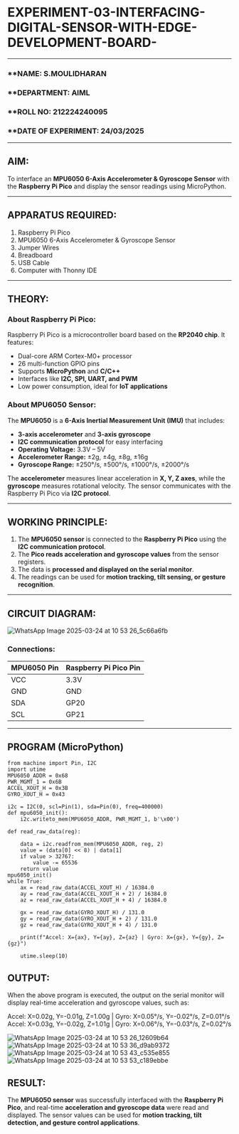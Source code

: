  # EXPERIMENT-03-INTERFACING-DIGITAL-SENSOR-WITH-EDGE-DEVELOPMENT-BOARD-

---

### **NAME: S.MOULIDHARAN 
### **DEPARTMENT: AIML 
### **ROLL NO: 212224240095  
### **DATE OF EXPERIMENT: 24/03/2025

---

## **AIM:**  
To interface an **MPU6050 6-Axis Accelerometer & Gyroscope Sensor** with the **Raspberry Pi Pico** and display the sensor readings using MicroPython.

---

## **APPARATUS REQUIRED:**  
1. Raspberry Pi Pico  
2. MPU6050 6-Axis Accelerometer & Gyroscope Sensor  
3. Jumper Wires  
4. Breadboard  
5. USB Cable  
6. Computer with Thonny IDE  

---

## **THEORY:**  
### **About Raspberry Pi Pico:**  
Raspberry Pi Pico is a microcontroller board based on the **RP2040 chip**. It features:  
- Dual-core ARM Cortex-M0+ processor  
- 26 multi-function GPIO pins  
- Supports **MicroPython** and **C/C++**  
- Interfaces like **I2C, SPI, UART, and PWM**  
- Low power consumption, ideal for **IoT applications**  

### **About MPU6050 Sensor:**  
The **MPU6050** is a **6-Axis Inertial Measurement Unit (IMU)** that includes:  
- **3-axis accelerometer** and **3-axis gyroscope**  
- **I2C communication protocol** for easy interfacing  
- **Operating Voltage:** 3.3V – 5V  
- **Accelerometer Range:** ±2g, ±4g, ±8g, ±16g  
- **Gyroscope Range:** ±250°/s, ±500°/s, ±1000°/s, ±2000°/s  

The **accelerometer** measures linear acceleration in **X, Y, Z axes**, while the **gyroscope** measures rotational velocity. The sensor communicates with the Raspberry Pi Pico via **I2C protocol**.

---

## **WORKING PRINCIPLE:**  
1. The **MPU6050 sensor** is connected to the **Raspberry Pi Pico** using the **I2C communication protocol**.  
2. The **Pico reads acceleration and gyroscope values** from the sensor registers.  
3. The data is **processed and displayed on the serial monitor**.  
4. The readings can be used for **motion tracking, tilt sensing, or gesture recognition**.

---

## **CIRCUIT DIAGRAM:** 
![WhatsApp Image 2025-03-24 at 10 53 26_5c66a6fb](https://github.com/user-attachments/assets/adb976a2-cda2-4806-9e5b-f957fa09e23d)
### **Connections:**  

| MPU6050 Pin | Raspberry Pi Pico Pin |
|------------|----------------------|
| VCC | 3.3V |
| GND | GND |
| SDA | GP20 |
| SCL | GP21 |

---

## **PROGRAM (MicroPython)**  
```
from machine import Pin, I2C
import utime
MPU6050_ADDR = 0x68
PWR_MGMT_1 = 0x6B
ACCEL_XOUT_H = 0x3B
GYRO_XOUT_H = 0x43

i2c = I2C(0, scl=Pin(1), sda=Pin(0), freq=400000)  
def mpu6050_init():
    i2c.writeto_mem(MPU6050_ADDR, PWR_MGMT_1, b'\x00')  

def read_raw_data(reg):
   
    data = i2c.readfrom_mem(MPU6050_ADDR, reg, 2) 
    value = (data[0] << 8) | data[1]  
    if value > 32767:  
        value -= 65536
    return value
mpu6050_init()
while True:
    ax = read_raw_data(ACCEL_XOUT_H) / 16384.0
    ay = read_raw_data(ACCEL_XOUT_H + 2) / 16384.0
    az = read_raw_data(ACCEL_XOUT_H + 4) / 16384.0
  
    gx = read_raw_data(GYRO_XOUT_H) / 131.0
    gy = read_raw_data(GYRO_XOUT_H + 2) / 131.0
    gz = read_raw_data(GYRO_XOUT_H + 4) / 131.0

    print(f"Accel: X={ax}, Y={ay}, Z={az} | Gyro: X={gx}, Y={gy}, Z={gz}")

    utime.sleep(10)
```

## **OUTPUT:**  
When the above program is executed, the output on the serial monitor will display real-time acceleration and gyroscope values, such as:

Accel: X=0.02g, Y=-0.01g, Z=1.00g | Gyro: X=0.05°/s, Y=-0.02°/s, Z=0.01°/s
Accel: X=0.03g, Y=-0.02g, Z=1.01g | Gyro: X=0.06°/s, Y=-0.03°/s, Z=0.02°/s

![WhatsApp Image 2025-03-24 at 10 53 26_12609b64](https://github.com/user-attachments/assets/63675358-ebc6-4418-bee2-52821be2c571)
![WhatsApp Image 2025-03-24 at 10 53 36_d9ab9372](https://github.com/user-attachments/assets/e662a763-e6d8-4e0f-8c87-0a2d273b1b8b)
![WhatsApp Image 2025-03-24 at 10 53 43_c535e855](https://github.com/user-attachments/assets/e2c9b70f-f139-4876-8b52-8ef1bbbe30df)
![WhatsApp Image 2025-03-24 at 10 53 53_c189ebbe](https://github.com/user-attachments/assets/c40df214-022f-45fe-8140-d79e630db9d6)


## **RESULT:**  
The **MPU6050 sensor** was successfully interfaced with the **Raspberry Pi Pico**, and real-time **acceleration and gyroscope data** were read and displayed. The sensor values can be used for **motion tracking, tilt detection, and gesture control applications**.


